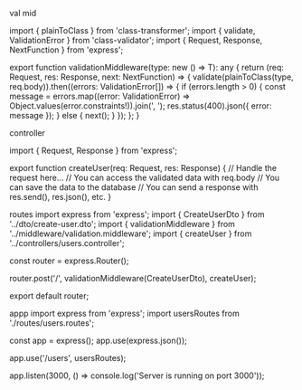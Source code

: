 
val mid

import { plainToClass } from 'class-transformer';
import { validate, ValidationError } from 'class-validator';
import { Request, Response, NextFunction } from 'express';

export function validationMiddleware<T>(type: new () => T): any {
  return (req: Request, res: Response, next: NextFunction) => {
    validate(plainToClass(type, req.body)).then((errors: ValidationError[]) => {
      if (errors.length > 0) {
        const message = errors.map((error: ValidationError) => Object.values(error.constraints!)).join(', ');
        res.status(400).json({ error: message });
      } else {
        next();
      }
    });
  };
}

controller

import { Request, Response } from 'express';

export function createUser(req: Request, res: Response) {
  // Handle the request here...
  // You can access the validated data with req.body
  // You can save the data to the database
  // You can send a response with res.send(), res.json(), etc.
}

routes
import express from 'express';
import { CreateUserDto } from '../dto/create-user.dto';
import { validationMiddleware } from '../middleware/validation.middleware';
import { createUser } from '../controllers/users.controller';

const router = express.Router();

router.post('/', validationMiddleware(CreateUserDto), createUser);

export default router;


appp
import express from 'express';
import usersRoutes from './routes/users.routes';

const app = express();
app.use(express.json());

app.use('/users', usersRoutes);

app.listen(3000, () => console.log('Server is running on port 3000'));
